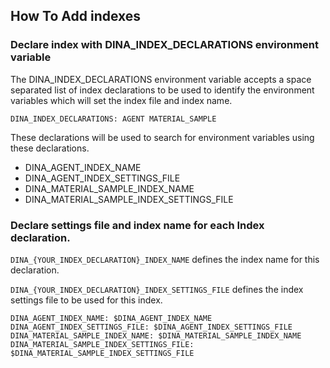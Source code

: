 
## How To Add indexes

### Declare index with DINA_INDEX_DECLARATIONS environment variable

The DINA_INDEX_DECLARATIONS environment variable accepts a space separated list of index declarations to be used to identify the environment variables which will set the index file and index name.

```
DINA_INDEX_DECLARATIONS: AGENT MATERIAL_SAMPLE
```

These declarations will be used to search for environment variables using these declarations.

- DINA_AGENT_INDEX_NAME
- DINA_AGENT_INDEX_SETTINGS_FILE
- DINA_MATERIAL_SAMPLE_INDEX_NAME
- DINA_MATERIAL_SAMPLE_INDEX_SETTINGS_FILE

### Declare settings file and index name for each Index declaration.


`DINA_{YOUR_INDEX_DECLARATION}_INDEX_NAME` defines the index name for this declaration.

`DINA_{YOUR_INDEX_DECLARATION}_INDEX_SETTINGS_FILE` defines the index settings file to be used for this index.

```
DINA_AGENT_INDEX_NAME: $DINA_AGENT_INDEX_NAME
DINA_AGENT_INDEX_SETTINGS_FILE: $DINA_AGENT_INDEX_SETTINGS_FILE
DINA_MATERIAL_SAMPLE_INDEX_NAME: $DINA_MATERIAL_SAMPLE_INDEX_NAME
DINA_MATERIAL_SAMPLE_INDEX_SETTINGS_FILE: $DINA_MATERIAL_SAMPLE_INDEX_SETTINGS_FILE
